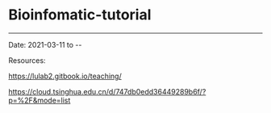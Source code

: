 # Bioinfomatic-tutorial
---
Date: 2021-03-11 to --

Resources:

https://lulab2.gitbook.io/teaching/

https://cloud.tsinghua.edu.cn/d/747db0edd36449289b6f/?p=%2F&mode=list


